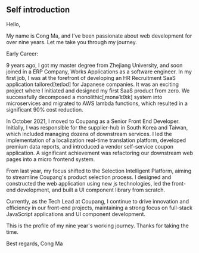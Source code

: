 ## Self introduction

Hello,

My name is Cong Ma, and I've been passionate about web development for over nine years. Let me take you through my journey.


Early Career:

9 years ago, I got my master degree from Zhejiang University, and soon joined in a ERP Company, Works Applications as a software engineer. In my first job, I was at the forefront of developing an HR Recruitment SaaS application tailored\[teɪləd\] for Japanese companies. It was an exciting project where I initiated and designed my first SaaS product from zero. We successfully decomposed a monolithic\[ˌmɒnəˈlɪθɪk\] system into microservices and migrated to AWS lambda functions, which resulted in a significant 90% cost reduction.

In October 2021, I moved to Coupang as a Senior Front End Developer. Initially, I was responsible for the supplier-hub in South Korea and Taiwan, which included managing dozens of downstream services. I led the implementation of a localization real-time translation platform, developed premium data reports, and introduced a vendor self-service coupon application. A significant achievement was refactoring our downstream web pages into a micro frontend system.

From last year, my focus shifted to the Selection Intelligent Platform, aiming to streamline Coupang's product selection process. I designed and constructed the web application using new js technologies, led the front-end development, and built a UI component library from scratch.

Currently, as the Tech Lead at Coupang, I continue to drive innovation and efficiency in our front-end projects, maintaining a strong focus on full-stack JavaScript applications and UI component development.


This is the profile of my nine year's working journey. Thanks for taking the time.

Best regards,
Cong Ma